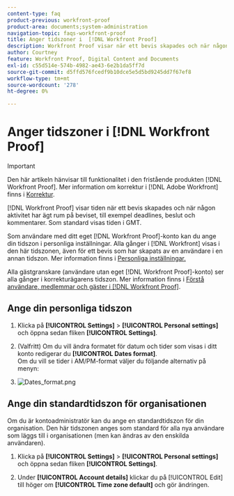 ```yaml
---
content-type: faq
product-previous: workfront-proof
product-area: documents;system-administration
navigation-topic: faqs-workfront-proof
title: Anger tidszoner i  [!DNL Workfront Proof]
description: Workfront Proof visar när ett bevis skapades och när någon aktivitet har ägt rum på beviset, t.ex. deadlines, beslut och kommentarer. Som standard visas tiden i GMT.
author: Courtney
feature: Workfront Proof, Digital Content and Documents
exl-id: c55d514e-574b-4982-ae43-6e2b1da5ff7d
source-git-commit: d5ffd576fcedf9b10dce5e5d5bd9245dd7f67ef8
workflow-type: tm+mt
source-wordcount: '278'
ht-degree: 0%

---
```


# Anger tidszoner i [!DNL Workfront Proof]

>[!IMPORTANT]
>
>Den här artikeln hänvisar till funktionalitet i den fristående produkten [!DNL Workfront Proof]. Mer information om korrektur i [!DNL Adobe Workfront] finns i [Korrektur](../../../review-and-approve-work/proofing/proofing.md).

[!DNL Workfront Proof] visar tiden när ett bevis skapades och när någon aktivitet har ägt rum på beviset, till exempel deadlines, beslut och kommentarer. Som standard visas tiden i GMT.

Som användare med ditt eget [!DNL Workfront Proof]-konto kan du ange din tidszon i personliga inställningar. Alla gånger i [!DNL Workfront] visas i den här tidszonen, även för ett bevis som har skapats av en användare i en annan tidszon. Mer information finns i [Personliga inställningar.](https://support.workfront.com/hc/en-us/sections/115000921168-Personal-settings)

Alla gästgranskare (användare utan eget [!DNL Workfront Proof]-konto) ser alla gånger i korrekturägarens tidszon. Mer information finns i [Förstå användare, medlemmar och gäster i [!DNL Workfront Proof]](../../../workfront-proof/wp-mnguserscontacts/contacts/use-members-guests.md).

## Ange din personliga tidszon

1. Klicka på **[!UICONTROL Settings]** > **[!UICONTROL Personal settings]** och öppna sedan fliken **[!UICONTROL Settings]**.

1. (Valfritt) Om du vill ändra formatet för datum och tider som visas i ditt konto redigerar du **[!UICONTROL Dates format]**.\
   Om du vill se tider i AM/PM-format väljer du följande alternativ på menyn:

1. ![Dates_format.png](assets/dates-format-350x152.png)

## Ange din standardtidszon för organisationen

Om du är kontoadministratör kan du ange en standardtidszon för din organisation. Den här tidszonen anges som standard för alla nya användare som läggs till i organisationen (men kan ändras av den enskilda användaren).

1. Klicka på **[!UICONTROL Settings]** > **[!UICONTROL Personal settings]** och öppna sedan fliken **[!UICONTROL Settings]**.

1. Under **[!UICONTROL Account details]** klickar du på [!UICONTROL Edit] till höger om **[!UICONTROL Time zone default]** och gör ändringen.
